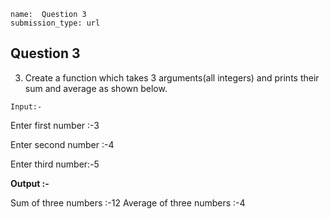 ```ngMeta
name:  Question 3
submission_type: url
```
## Question 3

3. Create a function which takes 3 arguments(all integers) and prints their sum and average as shown below.

`Input:-` 

Enter first number :-3

Enter second number :-4

Enter third number:-5	

**Output :-**


Sum of three numbers :-12
Average of three numbers :-4

